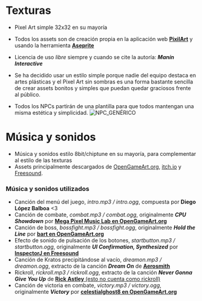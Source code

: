 # Texturas
- Pixel Art simple 32x32 en su mayoría
- Todos los assets son de creación propia en la aplicación web [**PixilArt**](https://www.pixilart.com/) y usando la herramienta [**Aseprite**](https://www.aseprite.org/)
- Licencia de uso _libre_ siempre y cuando se cite la autoría: ***Manín Interactive***


- Se ha decidido usar un estilo simple porque nadie del equipo destaca en artes plásticas y el Pixel Art sin sombras es una forma bastante sencilla de crear 
assets bonitos y simples que puedan quedar graciosos frente al público. 
- Todos los NPCs partirán de una plantilla para que todos mantengan una misma estética y simplicidad.
![NPC_GENÉRICO](https://user-images.githubusercontent.com/91317502/198380011-c99149a5-e66d-4ba2-808b-d4f3b0332c8d.png)

# Música y sonidos
- Música y sonidos estilo 8bit/chiptune en su mayoría, para complementar al estilo de las texturas
- Assets principalmente descargados de [OpenGameArt.org](https://opengameart.org), [itch.io](https://itch.io) y [Freesound](https://freesound.org/).
### Música y sonidos utilizados
- Canción del menú del juego, *intro.mp3 / intro.ogg*, compuesta por **Diego López Balboa** <3
- Canción de combate, *combat.mp3 / combat.ogg*, originalmente ***CPU Showdown*** por [**Mega Pixel Music Lab en OpenGameArt.org**](https://opengameart.org/content/cpu-showdown)
- Canción de boss, *bossfight.mp3 / bossfight.ogg*, originalmente ***Hold the Line*** por [**bart en OpenGameArt.org**](https://opengameart.org/content/hold-line-boss-theme)
- Efecto de sonido de pulsación de los botones, *startbutton.mp3 / startbutton.ogg*, originalmente ***UI Confirmation, Synthesized*** por [**InspectorJ en Freesound**](https://freesound.org/people/InspectorJ/sounds/403014/)
- Canción de Kratos precipitándose al vacío, *dreamon.mp3 / dreamon.ogg*, extracto de la canción ***Dream On*** de [**Aerosmith**](https://youtu.be/89dGC8de0CA)
- Rickroll, *rickroll.mp3 / rickroll.ogg*, extracto de la canción ***Never Gonna Give You Up*** de [**Rick Astley** (esto no cuenta como rickroll)](https://youtu.be/dQw4w9WgXcQ)
- Canción de victoria en combate, *victory.mp3 / victory.ogg*, originalmente ***Victory*** por [**celestialghost8 en OpenGameArt.org**](https://opengameart.org/content/victory)
